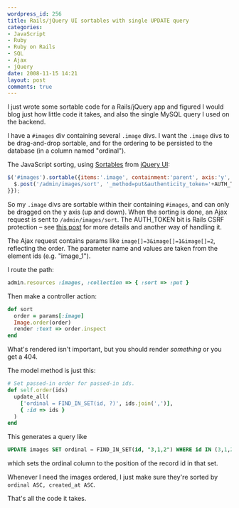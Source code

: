 ```yaml
---
wordpress_id: 256
title: Rails/jQuery UI sortables with single UPDATE query
categories:
- JavaScript
- Ruby
- Ruby on Rails
- SQL
- Ajax
- jQuery
date: 2008-11-15 14:21
layout: post
comments: true
---
```

I just wrote some sortable code for a Rails/jQuery app and figured I would blog just how little code it takes, and also the single MySQL query I used on the backend.

<!--more-->

I have a <code>#images</code> div containing several <code>.image</code> divs. I want the <code>.image</code> divs to be drag-and-drop sortable, and for the ordering to be persisted to the database (in a column named "ordinal").

The JavaScript sorting, using <a href="http://docs.jquery.com/UI/Sortables">Sortables</a> from <a href="http://ui.jquery.com/">jQuery UI</a>:

``` javascript
$('#images').sortable({items:'.image', containment:'parent', axis:'y', update: function() {
  $.post('/admin/images/sort', '_method=put&authenticity_token='+AUTH_TOKEN+'&'+$(this).sortable('serialize'));
}});
```

So my <code>.image</code> divs are sortable within their containing <code>#images</code>, and can only be dragged on the y axis (up and down). When the sorting is done, an Ajax request is sent to <code>/admin/images/sort</code>. The AUTH_TOKEN bit is Rails CSRF protection – see <a href="henrik.nyh.se/2008/05/rails-authenticity-token-with-jquery">this post</a> for more details and another way of handling it.

The Ajax request contains params like <code>image[]=3&image[]=1&image[]=2</code>, reflecting the order. The parameter name and values are taken from the element ids (e.g. "image_1").

I route the path:

``` ruby
admin.resources :images, :collection => { :sort => :put }
```

Then make a controller action:

``` ruby
def sort
  order = params[:image]
  Image.order(order)
  render :text => order.inspect
end
```

What's rendered isn't important, but you should render <em>something</em> or you get a 404.

The model method is just this:

``` ruby
# Set passed-in order for passed-in ids.
def self.order(ids)
  update_all(
    ['ordinal = FIND_IN_SET(id, ?)', ids.join(',')],
    { :id => ids }
  )
end
```

This generates a query like

``` sql
UPDATE images SET ordinal = FIND_IN_SET(id, "3,1,2") WHERE id IN (3,1,2)
```
which sets the ordinal column to the position of the record id in that set.

Whenever I need the images ordered, I just make sure they're sorted by <code>ordinal ASC, created_at ASC</code>.

That's all the code it takes.

